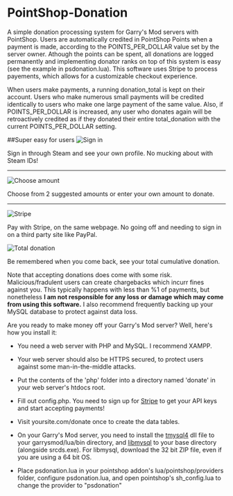 # PointShop-Donation
A simple donation processing system for Garry's Mod servers with PointShop. Users are automatically credited in PointShop Points when a payment is made, according to the POINTS_PER_DOLLAR value set by the server owner. Athough the points can be spent, all donations are logged permanently and implementing donator ranks on top of this system is easy (see the example in psdonation.lua). This software uses Stripe to process payements, which allows for a customizable checkout experience.

When users make payments, a running donation_total is kept on their account. Users who make numerous small payments will be credited identically to users who make one large payment of the same value. Also, if POINTS_PER_DOLLAR is increased, any user who donates again will be retroactively credited as if they donated their entire total_donation with the current POINTS_PER_DOLLAR setting.

##Super easy for users
![Sign in](http://i.imgur.com/UWeKj7f.png)

Sign in through Steam and see your own profile. No mucking about with Steam IDs!

---

![Choose amount](http://i.imgur.com/4hrjOTW.png)

Choose from 2 suggested amounts or enter your own amount to donate.

---

![Stripe](http://i.imgur.com/vasFTmW.png)

Pay with Stripe, on the same webpage. No going off and needing to sign in on a third party site like PayPal.

![Total donation](http://i.imgur.com/HaXnVcG.png)

Be remembered when you come back, see your total cumulative donation.

Note that accepting donations does come with some risk. Malicious/fradulent users can create chargebacks which incurr fines against you. This typically happens with less than %1 of payments, but nonetheless __I am not responsible for any loss or damage which may come from using this software.__ I also recommend frequently backing up your MySQL database to protect against data loss.

Are you ready to make money off your Garry's Mod server? Well, here's how you install it:

* You need a web server with PHP and MySQL. I recommend XAMPP.
* Your web server should also be HTTPS secured, to protect users against some man-in-the-middle attacks.
* Put the contents of the 'php' folder into a directory named 'donate' in your web server's htdocs root.
* Fill out config.php. You need to sign up for [Stripe](https://dashboard.stripe.com/dashboard) to get your API keys and start accepting payments!
* Visit yoursite.com/donate once to create the data tables.

* On your Garry's Mod server, you need to install the  [tmysql4](http://blackawps-glua-modules.googlecode.com/svn/trunk/gm_tmysql4_boost/Release/) dll file to your garrysmod/lua/bin directory, and [libmysql](http://dev.mysql.com/downloads/connector/cpp/) to your base directory (alongside srcds.exe). For libmysql, download the 32 bit ZIP file, even if you are using a 64 bit OS.
* Place psdonation.lua in your pointshop addon's lua/pointshop/providers folder, configure psdonation.lua, and open pointshop's sh_config.lua to change the provider to "psdonation"
